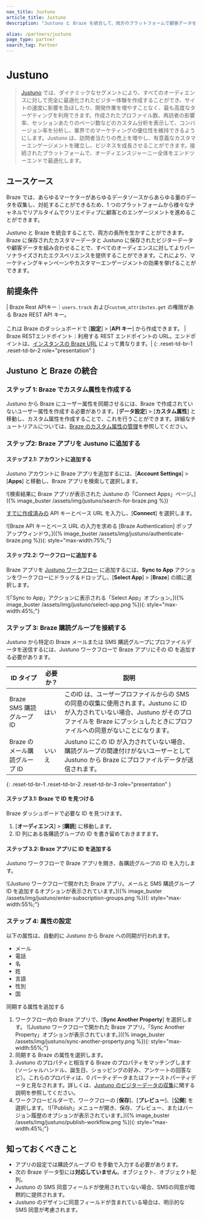 ```yaml
---
nav_title: Justuno
article_title: Justuno
description: "Justuno と Braze を統合して、両方のプラットフォームで顧客データを活用し、すべてのオーディエンスにパーソナライズされたエクスペリエンスを提供する方法について説明します。"

alias: /partners/justuno
page_type: partner
search_tag: Partner
---
```


# Justuno

> [Justuno](https://www.justuno.com/) では、ダイナミックなセグメントにより、すべてのオーディエンスに対して完全に最適化されたビジター体験を作成することができ、サイトの速度に影響を及ぼしたり、開発作業を増やすことなく、最も高度なターゲティングを利用できます。作成されたプロファイル数、再訪者の影響率、セッションあたりのページ数などのカスタム分析を表示して、コンバージョン率を分析し、業界でのマーケティングの優位性を維持できるようにします。Justuno は、訪問者当たりの売上を増やし、有意義なカスタマーエンゲージメントを確立し、ビジネスを成長させることができます。接続されたプラットフォームで、オーディエンスジャーニー全体をエンドツーエンドで最適化します。

## ユースケース

Braze では、あらゆるマーケターがあらゆるデータソースからあらゆる量のデータを収集し、対処することができるため、1 つのプラットフォームから様々なチャネルでリアルタイムでクリエイティブに顧客とのエンゲージメントを進めることができます。

Justuno と Braze を統合することで、両方の長所を生かすことができます。Braze に保存されたカスタマーデータと Justuno に保存されたビジターデータや顧客データを組み合わせることで、すべてのオーディエンスに対してよりパーソナライズされたエクスペリエンスを提供することができます。これにより、マーケティングキャンペーンやカスタマーエンゲージメントの効果を挙げることができます。

## 前提条件

| Braze Rest APIキー｜`users.track` および`custom_attributes.get` の権限がある Braze REST API キー。<br><br>これは Braze のダッシュボードで [**設定**] > [**API キー**] から作成できます。
| Braze RESTエンドポイント｜利用する REST エンドポイントの URL。エンドポイントは、[インスタンスの Braze URL]({{site.baseurl}}/developer_guide/rest_api/basics/#endpoints) によって異なります。|
{: .reset-td-br-1 .reset-td-br-2 role="presentation" }

## Justuno と Braze の統合

### ステップ 1: Braze でカスタム属性を作成する

Justuno から Braze にユーザー属性を同期させるには、Braze で作成されていないユーザー属性を作成する必要があります。[**データ設定**] > [**カスタム属性**] と移動し、カスタム属性を作成することで、これを行うことができます。詳細なチュートリアルについては、[Braze のカスタム属性の管理]({{site.baseurl}}/user_guide/data/custom_data/custom_attributes/)を参照してください。

### ステップ2: Braze アプリを Justuno に追加する

#### ステップ 2.1: アカウントに追加する

Justuno アカウントに Braze アプリを追加するには、[**Account Settings**] > [**Apps**] と移動し、Braze アプリを検索して選択します。

![検索結果に Braze アプリが表示された Justuno の「Connect Apps」ページ。]({% image_buster /assets/img/justuno/search-for-braze.png %})

[すでに作成済みの](#prerequisites) API キーとベース URL を入力し、[**Connect**] を選択します。

![Braze API キーとベース URL の入力を求める [Braze Authentication] ポップアップウィンドウ。]({% image_buster /assets/img/justuno/authenticate-braze.png %}){: style="max-width:75%;"}

#### ステップ2.2: ワークフローに追加する

Braze アプリを [Justuno ワークフロー](https://hub.justuno.com/knowledge/workflows-overview) に追加するには、**Sync to App** アクションをワークフローにドラッグ＆ドロップし、[**Select App**] > [**Braze**] の順に選択します。

![「Sync to App」アクションに表示される「Select App」オプション。]({% image_buster /assets/img/justuno/select-app.png %}){: style="max-width:45%;"}

### ステップ 3: Braze 購読グループを接続する

Justuno から特定の Braze メールまたは SMS 購読グループにプロファイルデータを送信するには、Justuno ワークフローで Braze アプリにその ID を追加する必要があります。

| ID タイプ                          | 必要か？ | 説明                                                                                                   |
|----------------------------------|-----------|---------------------------------------------------------------------------------------------------------------|
| Braze SMS 購読グループ ID  | はい       | このID は、ユーザープロファイルからの SMS の同意の収集に使用されます。Justuno に ID が入力されていない場合、Justuno がそのプロファイルを Braze にプッシュしたときにプロファイルへの同意がないことになります。 |
| Braze のメール購読グループ ID | いいえ        | Justuno にこの ID が入力されていない場合、購読グループの関連付けがないユーザーとして Justuno から Braze にプロファイルデータが送信されます。 |
{: .reset-td-br-1 .reset-td-br-2 .reset-td-br-3 role="presentation" }

#### ステップ 3.1: Braze で ID を見つける

Braze ダッシュボードで必要な ID を見つけます。

1. [**オーディエンス**] > [**購読**] に移動します。
2. ID 列にある各購読グループの ID を書き留めておきますます。

#### ステップ 3.2: Braze アプリに ID を追加する

Justuno ワークフローで Braze アプリを開き、各購読グループの ID を入力します。

![Justuno ワークフローで開かれた Braze アプリ。メールと SMS 購読グループ ID を追加するオプションが表示されています。]({% image_buster /assets/img/justuno/enter-subscription-groups.png %}){: style="max-width:55%;"}

### ステップ 4: 属性の設定

以下の属性は、自動的に Justuno から Braze への同期が行われます。

- メール  
- 電話  
- 名  
- 姓  
- 言語  
- 性別  
- 国

同期する属性を追加する

1. ワークフロー内の Braze アプリで、[**Sync Another Property**] を選択します。
    ![Justuno ワークフローで開かれた Braze アプリ。「Sync Another Property」オプションが表示されています。]({% image_buster /assets/img/justuno/sync-another-property.png %}){: style="max-width:55%;"}
2. 同期する Braze の属性を選択します。
3. Justuno のプロパティと相当する Braze のプロパティをマッチングします (ソーシャルハンドル、誕生日、ショッピングの好み、アンケートの回答など）。これらのプロパティは、0 パーティデータまたはファーストパーティデータと見なされます。詳しくは、[Justuno のビジターデータの収集](https://www.justuno.com/guides/zero-first-party-data/)に関する説明を参照してください。
4. ワークフロービルダーで、ワークフローの [**保存**]、[**プレビュー**]、[**公開**] を選択します。
    ![「Publish」メニューが開き、保存、プレビュー、またはバージョン履歴のオプションが表示されています。]({% image_buster /assets/img/justuno/publish-workflow.png %}){: style="max-width:45%;"}

## 知っておくべきこと

- アプリの設定では購読グループ ID を手動で入力する必要があります。  
- 次の Braze データ型には**対応していません**。オブジェクト、オブジェクト配列。  
- Justuno の SMS 同意フィールドが使用されていない場合、SMSの同意が暗黙的に提供されます。  
- Justuno のデザインに同意フィールドが含まれている場合は、明示的な SMS 同意が考慮されます。
